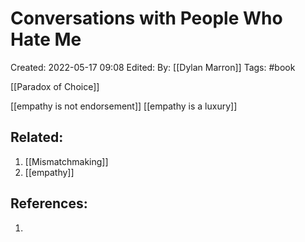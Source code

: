 # Conversations with People Who Hate Me
Created: 2022-05-17 09:08
Edited: 
By: [[Dylan Marron]]
Tags: #book 

[[Paradox of Choice]]

[[empathy is not endorsement]]
[[empathy is a luxury]]

## Related:
1. [[Mismatchmaking]]
2. [[empathy]]

## References:
1. 